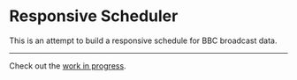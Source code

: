 # Responsive Scheduler

This is an attempt to build a responsive schedule for BBC broadcast data.

* * *

Check out the [work in progress](http://kenoir.github.com/bbc_responsive_scheduler/).
